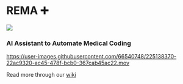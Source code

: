  # REMA ➕
 
 <img src="https://img.shields.io/badge/%F0%9F%8E%89%20CS%20210%20Best%20Of-Category%3A%20Clear%20Value%20Proposition-brightgreen"/>
 
### AI Assistant to Automate Medical Coding

https://user-images.githubusercontent.com/66540748/225138370-22ac9320-ac45-478f-bcb0-367cab45ac22.mov
 
Read more through our [wiki](https://github.com/cs210/2023-Unusual-Ventures-1/wiki/REMA-Home)
